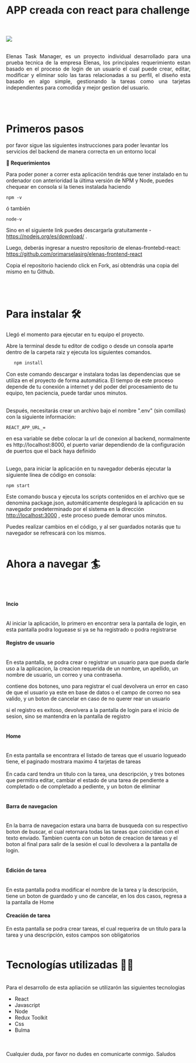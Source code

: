 # APP creada con react para challenge
<br/>
<br/>
<img src ='https://www.elenas.co/co/wp-content/uploads/2022/09/elenas.png'/>
<br/>
<br/>
<p align="justify"> Elenas Task Manager, es un proyecto individual desarrollado para una prueba tecnica de la empresa Elenas, los principales requerimiento estan basado en el proceso de login de un usuario el cual puede crear, editar, modificar y eliminar solo las taras relacionadas a su perfil, el diseño esta basado en algo simple, gestionando la tareas como una tarjetas independientes para comodida y mejor gestion del usuario.</p> 

<br/>
<br/>
<h1>Primeros pasos</h1>

por favor sigue las siguientes instrucciones para poder levantar los servicios del backend de manera correcta en un entorno local

**📑  Requerimientos**

Para poder poner a correr esta aplicación tendrás que tener instalado en tu ordenador con anterioridad la última versión de NPM y Node, puedes chequear en consola si la tienes instalada haciendo 

```
npm -v
```
ó también

``` 
node-v
```

Sino en el siguiente link puedes descargarla gratuitamente - <https://nodejs.org/es/download/> .

Luego, deberás ingresar a nuestro repositorio de elenas-frontebd-react:
https://github.com/orimarselasirg/elenas-frontend-react

Copia el repositorio haciendo click en Fork, así obtendrás una copia del mismo en tu Github.

<br>
<br>
<h1>Para instalar 🛠 </h1>

Llegó el momento para ejecutar en tu equipo el proyecto.

Abre la terminal desde tu editor de codigo o desde un consola aparte dentro de la carpeta raiz y ejecuta los siguientes comandos.
```sh
   npm install
```

Con este comando descargar e instalara todas las dependencias que se utiliza en el proyecto de forma automática. El tiempo de este proceso depende de tu conexión a internet y del poder del procesamiento de tu equipo, ten paciencia, puede tardar unos minutos.

<br>
Después, necesitarás crear un archivo bajo el nombre ".env" (sin comillas) con la siguiente información:

```
REACT_APP_URL_=

```
en esa variable se debe colocar la url de conexion al backend, normalmente es http://localhost:8000, el puerto variar dependiendo de la configuración de puertos que el back haya definido
<br/>
<br/>


Luego, para iniciar la aplicación en tu navegador deberás ejecutar la siguiente línea de código en consola:

```
npm start
```

Este comando busca y ejecuta los scripts contenidos en el archivo que se denomina package.json, automáticamente desplegará la aplicación en su navegador predeterminado por el sistema en la dirección [http://localhost:3000](http://localhost:3000/) , este proceso puede demorar unos minutos.

Puedes realizar cambios en el código, y al ser guardados notarás que tu navegador se refrescará con los mismos.
<br>
<br>
<h1>Ahora a navegar 🏄</h1>
<br>
<br>
<h4>Incio</h4>
<br>
Al iniciar la aplicación, lo primero en encontrar sera la pantalla de login, en esta pantalla podra loguease si ya se ha registrado o podra registrarse
<h4>Registro de usuario</h4>
<br>
En esta pantalla, se podra crear o registrar un usuario para que pueda darle uso a la aplicacion, la creacion requerida de un nombre, un apellido, un nombre de usuario, un correo y una contraseña.

contiene dos botones, uno para registrar el cual devolvera un error en caso de que el usuario ya este en base de datos o el campo de correo no sea valido, y un boton de cancelar en caso de no querer rear un usuario

si el registro es exitoso, devolvera a la pantalla de login para el inicio de sesion, sino se mantendra en la pantalla de registro
<br>
<br>
<h4>Home</h4>
<br>
En esta pantalla se encontrara el listado de tareas que el usuario logueado tiene, el paginado mostrara maximo 4 tarjetas de tareas
<br>
<br>
En cada card tendra un titulo con la tarea, una descripción, y tres botones que permitira editar, cambiar el estado de una tarea de pendiente a completado o de completado a pediente, y un boton de eliminar
<br>
<br>
<h4>Barra de navegacion</h4>
<br>
En la barra de navegacion estara una barra de busqueda con su respectivo boton de buscar, el cual retornara todas las tareas que coincidan con el texto enviado.
Tambien cuenta con un boton de creacion de tareas y el boton al final para salir de la sesión el cual lo devolvera a la pantalla de login.
<br>
<br>
<h4>Edición de tarea</h4>
<br>
En esta pantalla podra modificar el nombre de la tarea y la descripción, tiene un boton de guardado y uno de cancelar, en los dos casos, regresa a la pantalla de Home
<h4>Creación de tarea</h4>
En esta pantalla se podra crear tareas, el cual requerira de un titulo para la tarea y una descripción, estos campos son obligatorios
<br>
<br>
<h1>Tecnologías utilizadas 👨‍💻</h1>
<br>
Para el desarrollo de esta apliación se utilizarón las siguientes tecnologias

- React
- Javascript
- Node
- Redux Toolkit
- Css
- Bulma

<br/>
<br/>
Cualquier duda, por favor no dudes en comunicarte conmigo. Saludos
